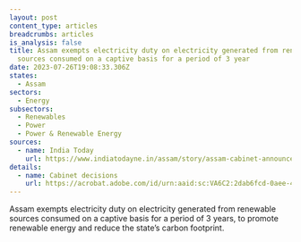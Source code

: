 ```yaml
---
layout: post
content_type: articles
breadcrumbs: articles
is_analysis: false
title: Assam exempts electricity duty on electricity generated from renewable
  sources consumed on a captive basis for a period of 3 year
date: 2023-07-26T19:08:33.306Z
states:
  - Assam
sectors:
  - Energy
subsectors:
  - Renewables
  - Power
  - Power & Renewable Energy
sources:
  - name: India Today
    url: https://www.indiatodayne.in/assam/story/assam-cabinet-announces-multiple-key-decisions-provides-relief-for-electricity-consumers-618784-2023-07-22
details:
  - name: Cabinet decisions
    url: https://acrobat.adobe.com/id/urn:aaid:sc:VA6C2:2dab6fcd-0aee-4f12-9c61-e3575f9a5b88?viewer%21megaVerb=group-discover
---
```

Assam exempts electricity duty on electricity generated from renewable sources consumed on a captive basis for a period of 3 years, to promote renewable energy and reduce the state’s carbon footprint.